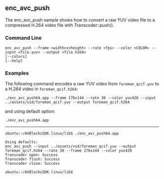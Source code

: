 ## enc_avc_push

The enc_avc_push sample shows how to convert a raw YUV video file to a compressed H.264 video file with Transcoder::push().  

### Command Line

	enc_avc_push --frame <width>x<height> --rate <fps> --color <COLOR> --input <file.yuv> --output <file.h264>
	[--colors]
	[--help]
 
###	Examples

The following command encodes a raw YUV video from `foreman_qcif.yuv` to a H.264 video in `foreman_qcif.h264`:
	
	./enc_avc_push64.app --frame 176x144 --rate 30 --color yuv420 --input ../assets/vid/foreman_qcif.yuv --output foreman_qcif.h264

and using default option:
	
	./enc_avc_push64.app

***
    ubuntu:~/AVBlocksSDK.linux/lib$ ./enc_avc_push64.app 

    Using defaults:
	enc_avc_push --input ../assets/vid/foreman_qcif.yuv --output foreman_qcif.h264 --rate 30 --frame 176x144 --color yuv420
	Transcoder open: Success
	Transcoder flush: Success
	Transcoder close: Success

    ubuntu:~/AVBlocksSDK.linux/lib$